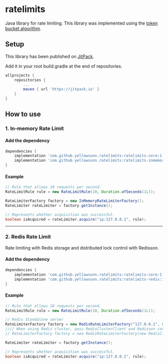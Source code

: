 # ratelimits
Java library for rate limiting. This library was implemented using the [token bucket algorithm](https://en.wikipedia.org/wiki/Token_bucket).


## Setup
This library has been published on [JitPack](https://jitpack.io/#yellowsunn/ratelimits/1.0.0).

Add it in your root build.gradle at the end of repositories.
```gradle
allprojects {
    repositories {
        ...
        maven { url 'https://jitpack.io' }
    }
}
```

## How to use
### 1. In-memory Rate Limit

#### Add the dependency
```gradle
dependencies {
    implementation 'com.github.yellowsunn.ratelimits:ratelimits-core:1.0.0'
    implementation 'com.github.yellowsunn.ratelimits:ratelimits-inmemory:1.0.0'
}
```

#### Example
```java
// Rule that allows 10 requests per second.
RateLimitRule rule = new RateLimitRule(10, Duration.ofSeconds(1L));

RateLimiterFactory factory = new InMemoryRateLimiterFactory();
RateLimiter rateLimiter = factory.getInstance();

// Represents whether acquisition was successful.
boolean isAcquired = rateLimiter.acquire("ip:127.0.0.1", rule);
```
---
### 2. Redis Rate Limit
Rate limiting with Redis storage and distributed lock control with Redisson.

#### Add the dependency
```gradle
dependencies {
    implementation 'com.github.yellowsunn.ratelimits:ratelimits-core:1.0.0'
    implementation 'com.github.yellowsunn.ratelimits:ratelimits-redis:1.0.0'
}
```

#### Example
```java
// Rule that allows 10 requests per second.
RateLimitRule rule = new RateLimitRule(10, Duration.ofSeconds(1L));

// Redis Standalone server
RateLimiterFactory factory = new RedisRateLimiterFactory("127.0.0.1", 6379);
//// When using Redis cluster, pass RedisClusterClient and Redisson config as parameters.
// RateLimiterFactory factory = new RedisRateLimiterFactory(new RedisClusterClient(...), new Config(...));

RateLimiter rateLimiter = factory.getInstance();

// Represents whether acquisition was successful.
boolean isAcquired = rateLimiter.acquire("ip:127.0.0.1", rule);
```
